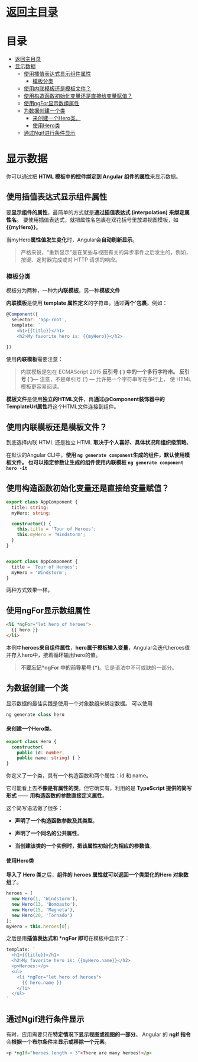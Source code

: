 # [返回主目录](Readme.md)

# 目录 <!-- omit in toc --> 
- [返回主目录](#返回主目录)
- [显示数据](#显示数据)
  - [使用插值表达式显示组件属性](#使用插值表达式显示组件属性)
    - [模板分类](#模板分类)
  - [使用内联模板还是模板文件？](#使用内联模板还是模板文件)
  - [使用构造函数初始化变量还是直接给变量赋值？](#使用构造函数初始化变量还是直接给变量赋值)
  - [使用ngFor显示数组属性](#使用ngfor显示数组属性)
  - [为数据创建一个类](#为数据创建一个类)
      - [来创建一个Hero类。](#来创建一个hero类)
      - [使用Hero类](#使用hero类)
  - [通过Ngif进行条件显示](#通过ngif进行条件显示)


# 显示数据
你可以通过把 **HTML 模板中的控件绑定到 Angular 组件的属性**来显示数据。

## 使用插值表达式显示组件属性
要**显示组件的属性**，最简单的方式就是**通过插值表达式 (interpolation) 来绑定属性名**。 要使用插值表达式，就把属性名包裹在双花括号里放进视图模板，如 **{{myHero}}**。

当myHero**属性值发生变化**时，Angular会**自动刷新显示**。
>严格来说，“重新显示”是在某些与视图有关的异步事件之后发生的，例如，按键、定时器完成或对 HTTP 请求的响应。


### 模板分类
模板分为两种，一种为**内联模板**，另一种**模板文件**

**内联模板**是使用 **template 属性定义**的字符串。通过**两个\`包裹**。例如：

```ts
@Component({
  selector: 'app-root',
  template: `
    <h1>{{title}}</h1>
    <h2>My favorite hero is: {{myHero}}</h2>
    `
})
```

使用**内联模板**需要注意：
>内联模板是包在 ECMAScript 2015 **反引号 (\`) 中的一个多行字符串。 反引号 (\`)**— 注意，不是单引号 (') — 允许把一个字符串写在多行上， 使 HTML 模板更容易阅读。

**模板文件**是使用**独立的HTML文件**，再**通过@Component装饰器中的TemplateUrl属性**将这个HTML文件连接到组件。

## 使用内联模板还是模板文件？

到底选择内联 HTML 还是独立 HTML **取决于个人喜好、具体状况和组织级策略**。 

在默认的Angular CLI中，**使用 `ng generate component`**生成的组件，**默认使用模板文件**。
也可以**指定参数让生成的组件使用内联模板**
**`ng generate component hero -it`**


## 使用构造函数初始化变量还是直接给变量赋值？
```ts
export class AppComponent {
  title: string;
  myHero: string;

  constructor() {
    this.title = 'Tour of Heroes';
    this.myHero = 'Windstorm';
  }
}


export class AppComponent {
  title = 'Tour of Heroes';
  myHero = 'Windstorm';
}

```
两种方式效果一样。

## 使用ngFor显示数组属性
```html
<li *ngFor="let hero of heroes">
  {{ hero }}
</li>
```
本例中**heroes来自组件属性**，**hero属于模板输入变量**，Angular会迭代heroes值并存入hero中，接着循环输出hero的值。
>**不要忘记\*ngFor 中的前导星号 (\*)**。它是语法中不可或缺的一部分。

## 为数据创建一个类
显示数据的最佳实践是使用一个对象数组来绑定数据。
可以使用
```ts
ng generate class hero
```
#### 来创建一个Hero类。
```ts
export class Hero {
  constructor(
    public id: number,
    public name: string) { }
}
```
你定义了一个类，具有一个构造函数和两个属性：id 和 name。

它可能看上去**不像是有属性的类**，但它确实有，利用的是 **TypeScript 提供的简写形式** —— **用构造函数的参数直接定义属性**。

这个简写语法做了很多：

- **声明了一个构造函数参数及其类型**。

- **声明了一个同名的公共属性**。

- **当创建该类的一个实例时，把该属性初始化为相应的参数值**。

#### 使用Hero类
**导入了 Hero 类**之后，**组件的 heroes 属性就可以返回一个类型化的Hero 对象数组**了。

```ts
heroes = [
  new Hero(1, 'Windstorm'),
  new Hero(13, 'Bombasto'),
  new Hero(15, 'Magneta'),
  new Hero(20, 'Tornado')
];
myHero = this.heroes[0];
```
之后是用**插值表达式和 \*ngFor 即可**在模板中显示了：

```ts
template: `
  <h1>{{title}}</h1>
  <h2>My favorite hero is: {{myHero.name}}</h2>
  <p>Heroes:</p>
  <ul>
    <li *ngFor="let hero of heroes">
      {{ hero.name }}
    </li>
  </ul>
`
```

## 通过Ngif进行条件显示
有时，应用需要只在**特定情况下显示视图或视图的一部分**。
Angular 的 **ngIf 指令**会**根据**一个**布尔条件**来**显示或移除一个元素**。
```html
<p *ngIf="heroes.length > 3">There are many heroes!</p>
```